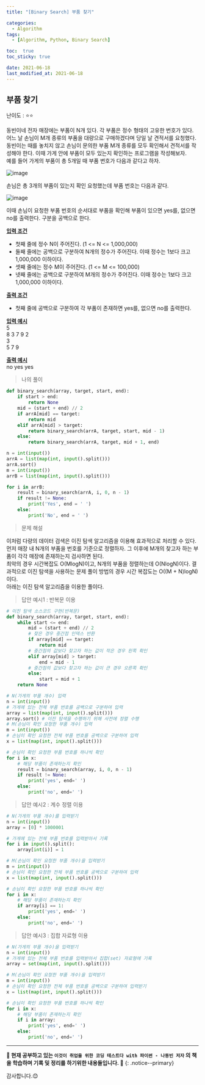 ```yaml
---
title: "[Binary Search] 부품 찾기"

categories:
  - Algorithm
tags:
  - [Algorithm, Python, Binary Search]

toc:  true
toc_sticky: true

date: 2021-06-18
last_modified_at: 2021-06-18
---
```


## 부품 찾기

난이도 : ⭐⭐  

동빈이네 전자 매장에는 부품이 N개 있다. 각 부품은 정수 형태의 고유한 번호가 있다. 어느 날 손님이 M개 종류의 부품을 대량으로 구매하겠다며 당일 날 견적서를 요청했다. 동빈이는 때를 놓치지 않고 손님이 문의한 부품 M개 종류를 모두 확인해서 견적서를 작성해야 한다. 이때 가게 안에 부품이 모두 있는지 확인하는 프로그램을 작성해보자.  
예를 들어 가게의 부품이 총 5개일 때 부품 번호가 다음과 같다고 하자.  

![image](https://user-images.githubusercontent.com/37467408/122511501-5062c000-d042-11eb-90b2-9b9a7261c724.PNG)  

손님은 총 3개의 부품이 있는지 확인 요청했는데 부품 번호는 다음과 같다.  

![image](https://user-images.githubusercontent.com/37467408/122511559-64a6bd00-d042-11eb-89be-c70c8d87655f.PNG)  

이때 손님이 요청한 부품 번호의 순서대로 부품을 확인해 부품이 있으면 yes를, 없으면 no를 출력한다. 구분을 공백으로 한다.  

**<u>입력 조건</u>**  
- 첫째 줄에 정수 N이 주어진다. (1 <= N <= 1,000,000)  
- 둘째 줄에는 공백으로 구분하여 N개의 정수가 주어진다. 이때 정수는 1보다 크고 1,000,000 이하이다.  
- 셋째 줄에는 정수 M이 주어진다. (1 <= M <= 100,000)  
- 넷째 줄에는 공백으로 구분하여 M개의 정수가 주어진다. 이때 정수는 1보다 크고 1,000,000 이하이다.   

**<u>출력 조건</u>**  
- 첫째 줄에 공백으로 구분하여 각 부품이 존재하면 yes를, 없으면 no를 출력한다.  

**<u>입력 예시</u>**  
5  
8 3 7 9 2  
3  
5 7 9  

**<u>출력 예시</u>**  
no yes yes  

> 나의 풀이  

```python
def binary_search(array, target, start, end):
    if start > end:
        return None
    mid = (start + end) // 2
    if arrA[mid] == target:
        return mid
    elif arrA[mid] > target:
        return binary_search(arrA, target, start, mid - 1)
    else:
        return binary_search(arrA, target, mid + 1, end)

n = int(input())
arrA = list(map(int, input().split()))
arrA.sort()
m = int(input())
arrB = list(map(int, input().split()))

for i in arrB:
    result = binary_search(arrA, i, 0, n - 1)
    if result != None:
        print('Yes', end = ' ')
    else:
        print('No', end = ' ')
```

> 문제 해설  

이처럼 다량의 데이터 검색은 이진 탐색 알고리즘을 이용해 효과적으로 처리할 수 있다.  
먼저 매장 내 N개의 부품을 번호를 기준으로 정렬하자. 그 이후에 M개의 찾고자 하는 부품이 각각 매장에 존재하는지 검사하면 된다.  
최악의 경우 시간복잡도 O(MlogN)이고, N개의 부품을 정렬하는데 O(NlogN)이다. 결과적으로 이진 탐색을 사용하는 문제 풀이 방법의 경우 시간 복잡도는 O((M + N)logN)이다.  
아래는 이진 탐색 알고리즘을 이용한 풀이다.

> 답안 예시1 : 반복문 이용  

```python
# 이진 탐색 소스코드 구현(반복문)
def binary_search(array, target, start, end):
    while start <= end:
        mid = (start + end) // 2
        # 찾은 경우 중간점 인덱스 반환
        if array[mid] == target:
            return mid
        # 중간점의 값보다 찾고자 하는 값이 작은 경우 왼쪽 확인
        elif array[mid] > target:
            end = mid - 1
        # 중간점의 값보다 찾고자 하는 값이 큰 경우 오른쪽 확인
        else:
            start = mid + 1
    return None

# N(가게의 부품 개수) 입력
n = int(input())
# 가게에 있는 전체 부품 번호를 공백으로 구분하여 입력
array = list(map(int, input().split()))
array.sort() # 이진 탐색을 수행하기 위해 사전에 정렬 수행
# M(손님이 확인 요청한 부품 개수) 입력
m = int(input())
# 손님이 확인 요청한 전체 부품 번호를 공백으로 구분하여 입력
x = list(map(int, input().split()))

# 손님이 확인 요청한 부품 번호를 하나씩 확인
for i in x:
    # 해당 부품이 존재하는지 확인
    result = binary_search(array, i, 0, n - 1)
    if result != None:
        print('yes', end=' ')
    else:
        print('no', end=' ')
```  

> 답안 예시2 : 계수 정렬 이용  

```python
# N(가게의 부품 개수)를 입력받기
n = int(input())
array = [0] * 1000001

# 가게에 있는 전체 부품 번호를 입력받아서 기록
for i in input().split():
    array[int(i)] = 1

# M(손님이 확인 요청한 부품 개수)을 입력받기
m = int(input())
# 손님이 확인 요청한 전체 부품 번호를 공백으로 구분하여 입력
x = list(map(int, input().split()))

# 손님이 확인 요청한 부품 번호를 하나씩 확인
for i in x:
    # 해당 부품이 존재하는지 확인
    if array[i] == 1:
        print('yes', end=' ')
    else:
        print('no', end=' ')
```  

> 답안 예시3 : 집합 자료형 이용  

```python
# N(가게의 부품 개수)을 입력받기
n = int(input())
# 가게에 있는 전체 부품 번호를 입력받아서 집합(set) 자료형에 기록
array = set(map(int, input().split()))

# M(손님이 확인 요청한 부품 개수)을 입력받기
m = int(input())
# 손님이 확인 요청한 전체 부품 번호를 공백으로 구분하여 입력받기
x = list(map(int, input().split()))

# 손님이 확인 요청한 부품 번호를 하나씩 확인
for i in x:
    # 해당 부품이 존재하는지 확인
    if i in array:
        print('yes', end=' ')
    else:
        print('no', end=' ')
```



---
**🐢 현재 공부하고 있는 `이것이 취업을 위한 코딩 테스트다 with 파이썬 - 나동빈 저자` 의 책을 학습하며 기록 및 정리를 하기위한 내용들입니다. 🐢**
{: .notice--primary}

감사합니다.😊
